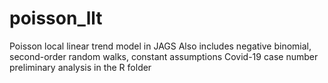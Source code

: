 # poisson_llt
Poisson local linear trend model in JAGS
Also includes negative binomial, second-order random walks, constant assumptions
Covid-19 case number preliminary analysis in the R folder

